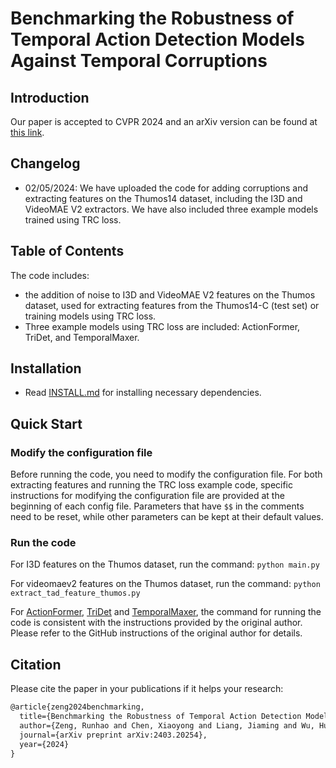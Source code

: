 # Benchmarking the Robustness of Temporal Action Detection Models Against Temporal Corruptions

## Introduction

Our paper is accepted to CVPR 2024 and an arXiv version can be found at [this link](https://arxiv.org/abs/2403.20254).

## Changelog

- 02/05/2024: We have uploaded the code for adding corruptions and extracting features on the Thumos14 dataset, including the I3D and VideoMAE V2 extractors. We have also included three example models trained using TRC loss.

## Table of Contents

The code includes:

- the addition of noise to I3D and VideoMAE V2 features on the Thumos dataset, used for extracting features from the Thumos14-C (test set) or training models using TRC loss. 
- Three example models using TRC loss are included: ActionFormer, TriDet, and TemporalMaxer.

## Installation

- Read [INSTALL.md](./INSTALL.md) for installing necessary dependencies.



## Quick Start

### Modify the configuration file

Before running the code, you need to modify the configuration file. For both extracting features and running the TRC loss example code, specific instructions for modifying the configuration file are provided at the beginning of each config file. Parameters that have `$$` in the comments need to be reset, while other parameters can be kept at their default values.

### Run the code

For I3D features on the Thumos dataset, run the command: `python main.py`

For videomaev2 features on the Thumos dataset, run the command: `python extract_tad_feature_thumos.py`

For [ActionFormer](https://github.com/happyharrycn/actionformer_release), [TriDet](https://github.com/dingfengshi/tridet) and [TemporalMaxer](https://github.com/TuanTNG/TemporalMaxer), the command for running the code is consistent with the instructions provided by the original author. Please refer to the GitHub instructions of the original author for details.

## Citation

Please cite the paper in your publications if it helps your research:

```latex
@article{zeng2024benchmarking,
  title={Benchmarking the Robustness of Temporal Action Detection Models Against Temporal Corruptions},
  author={Zeng, Runhao and Chen, Xiaoyong and Liang, Jiaming and Wu, Huisi and Cao, Guangzhong and Guo, Yong},
  journal={arXiv preprint arXiv:2403.20254},
  year={2024}
}
```